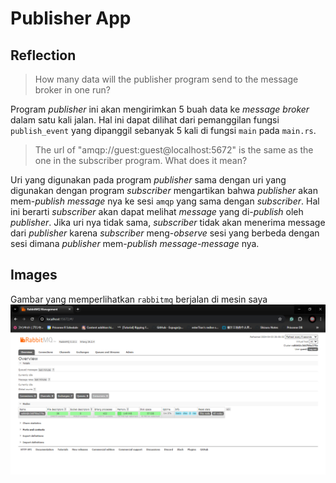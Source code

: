 # Publisher App

## Reflection
> How many data will the publisher program send to the message broker in one run?

Program *publisher* ini akan mengirimkan 5 buah data ke *message broker* dalam satu kali jalan. Hal ini dapat dilihat dari pemanggilan fungsi `publish_event` yang dipanggil sebanyak 5 kali di fungsi `main` pada `main.rs`. 

> The url of "amqp://guest:guest@localhost:5672" is the same as the one in the subscriber program. What does it mean?

Uri yang digunakan pada program *publisher* sama dengan uri yang digunakan dengan program *subscriber* mengartikan bahwa *publisher* akan mem-*publish* *message* nya ke sesi `amqp` yang sama dengan *subscriber*. Hal ini berarti *subscriber* akan dapat melihat *message* yang di-*publish* oleh *publisher*. Jika uri nya tidak sama, *subscriber* tidak akan menerima message dari *publisher* karena *subscriber* meng-*observe* sesi yang berbeda dengan sesi dimana *publisher* mem-*publish* *message-message* nya.

## Images
Gambar yang memperlihatkan `rabbitmq` berjalan di mesin saya
![Gambar servis rabbitmq di localhost:15672 mesin saya](./rabbitmq_run.png)
